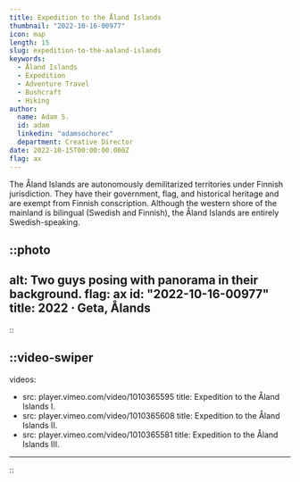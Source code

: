 ```yaml
---
title: Expedition to the Åland Islands
thumbnail: "2022-10-16-00977"
icon: map
length: 15
slug: expedition-to-the-aaland-islands
keywords:
  - Åland Islands
  - Expedition
  - Adventure Travel
  - Bushcraft
  - Hiking
author:
  name: Adam S.
  id: adam
  linkedin: "adamsochorec"
  department: Creative Director
date: 2022-10-15T00:00:00.000Z
flag: ax
---
```


The Åland Islands are autonomously demilitarized territories under Finnish jurisdiction. They have their government, flag, and historical heritage and are exempt from Finnish conscription. Although the western shore of the mainland is bilingual (Swedish and Finnish), the Åland Islands are entirely Swedish-speaking.

::photo
---
alt: Two guys posing with panorama in their background.
flag: ax
id: "2022-10-16-00977"
title: 2022 ⋅ Geta, Ålands
---
::


::video-swiper
---
videos:
  - src: player.vimeo.com/video/1010365595
    title: Expedition to the Åland Islands I. 
  - src: player.vimeo.com/video/1010365608
    title: Expedition to the Åland Islands II.
  - src: player.vimeo.com/video/1010365581
    title: Expedition to the Åland Islands III.
---
::